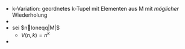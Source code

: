 - k-Variation: geordnetes k-Tupel mit Elementen aus M mit *möglicher* Wiederholung
-
- sei $nloneqq|M|$
	- $V(n,k)=n^{k}$
-